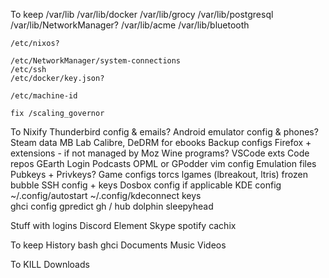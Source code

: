 To keep
    /var/lib
        /var/lib/docker
        /var/lib/grocy
        /var/lib/postgresql
        /var/lib/NetworkManager?
        /var/lib/acme
        /var/lib/bluetooth

    /etc/nixos?

    /etc/NetworkManager/system-connections
    /etc/ssh
    /etc/docker/key.json?

    /etc/machine-id

    fix /scaling_governor

To Nixify
    Thunderbird config & emails?
    Android emulator config & phones?
    Steam data
    MB Lab
    Calibre, DeDRM for ebooks
    Backup configs
    Firefox + extensions - if not managed by Moz
    Wine programs?
    VSCode exts
    Code repos
    GEarth Login
    Podcasts OPML or GPodder
    vim config
    Emulation files
    Pubkeys + Privkeys?
    Game configs
        torcs
        lgames (lbreakout, ltris)
        frozen bubble
    SSH config + keys
    Dosbox config if applicable
    KDE config
    ~/.config/autostart
    ~/.config/kdeconnect keys    
    ghci config
    gpredict
    gh / hub
    dolphin
    sleepyhead

Stuff with logins
    Discord
    Element
    Skype
    spotify
    cachix

To keep
    History
        bash
        ghci
    Documents
    Music
    Videos

To KILL
    Downloads


